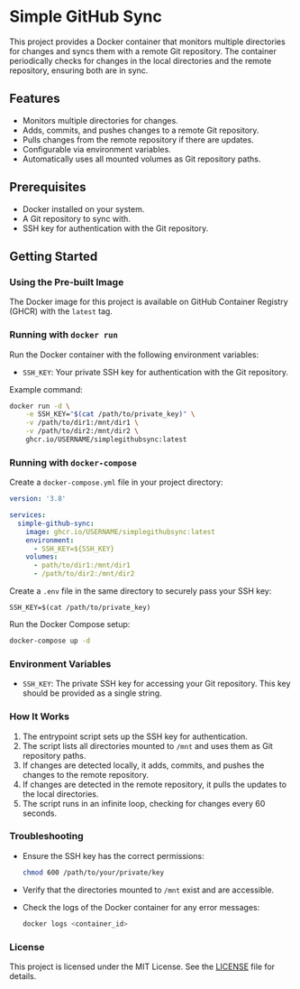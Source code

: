 
# Simple GitHub Sync

This project provides a Docker container that monitors multiple directories for changes and syncs them with a remote Git repository. The container periodically checks for changes in the local directories and the remote repository, ensuring both are in sync.

## Features

- Monitors multiple directories for changes.
- Adds, commits, and pushes changes to a remote Git repository.
- Pulls changes from the remote repository if there are updates.
- Configurable via environment variables.
- Automatically uses all mounted volumes as Git repository paths.

## Prerequisites

- Docker installed on your system.
- A Git repository to sync with.
- SSH key for authentication with the Git repository.

## Getting Started

### Using the Pre-built Image

The Docker image for this project is available on GitHub Container Registry (GHCR) with the `latest` tag.

### Running with `docker run`

Run the Docker container with the following environment variables:

- `SSH_KEY`: Your private SSH key for authentication with the Git repository.

Example command:

```sh
docker run -d \
    -e SSH_KEY="$(cat /path/to/private_key)" \
    -v /path/to/dir1:/mnt/dir1 \
    -v /path/to/dir2:/mnt/dir2 \
    ghcr.io/USERNAME/simplegithubsync:latest
```

### Running with `docker-compose`

Create a `docker-compose.yml` file in your project directory:

```yaml
version: '3.8'

services:
  simple-github-sync:
    image: ghcr.io/USERNAME/simplegithubsync:latest
    environment:
      - SSH_KEY=${SSH_KEY}
    volumes:
      - path/to/dir1:/mnt/dir1
      - /path/to/dir2:/mnt/dir2
```

Create a `.env` file in the same directory to securely pass your SSH key:

```dotenv
SSH_KEY=$(cat /path/to/private_key)
```

Run the Docker Compose setup:

```sh
docker-compose up -d
```

### Environment Variables

- `SSH_KEY`: The private SSH key for accessing your Git repository. This key should be provided as a single string.

### How It Works

1. The entrypoint script sets up the SSH key for authentication.
2. The script lists all directories mounted to `/mnt` and uses them as Git repository paths.
3. If changes are detected locally, it adds, commits, and pushes the changes to the remote repository.
4. If changes are detected in the remote repository, it pulls the updates to the local directories.
5. The script runs in an infinite loop, checking for changes every 60 seconds.

### Troubleshooting

- Ensure the SSH key has the correct permissions:

  ```sh
  chmod 600 /path/to/your/private/key
  ```

- Verify that the directories mounted to `/mnt` exist and are accessible.
- Check the logs of the Docker container for any error messages:

  ```sh
  docker logs <container_id>
  ```

### License

This project is licensed under the MIT License. See the [LICENSE](LICENSE) file for details.

